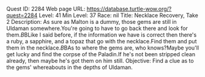Quest ID: 2284
Web page URL: https://database.turtle-wow.org/?quest=2284
Level: 41
Min Level: 37
Race: nil
Title: Necklace Recovery, Take 2
Description: As sure as Malton is a dummy, those gems are still in Uldaman somewhere.You're going to have to go back there and look for them.$B$BLike I said before, if the information we have is correct then there's a ruby, a sapphire, and a topaz that go with the necklace.Find them and put them in the necklace.$B$BAs to where the gems are, who knows?Maybe you'll get lucky and find the corpse of the Paladin.If he's not been stripped clean already, then maybe he's got them on him still.
Objective: Find a clue as to the gems' whereabouts in the depths of Uldaman.

